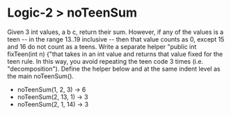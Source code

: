 # Logic-2 > noTeenSum

Given 3 int values, a b c, return their sum. However, if any of the values is a teen -- in the range 13..19 inclusive -- then that value counts as 0, except 15 and 16 do not count as a teens. Write a separate helper "public int fixTeen(int n) {"that takes in an int value and returns that value fixed for the teen rule. In this way, you avoid repeating the teen code 3 times (i.e. "decomposition"). Define the helper below and at the same indent level as the main noTeenSum().

- noTeenSum(1, 2, 3) → 6
- noTeenSum(2, 13, 1) → 3
- noTeenSum(2, 1, 14) → 3
